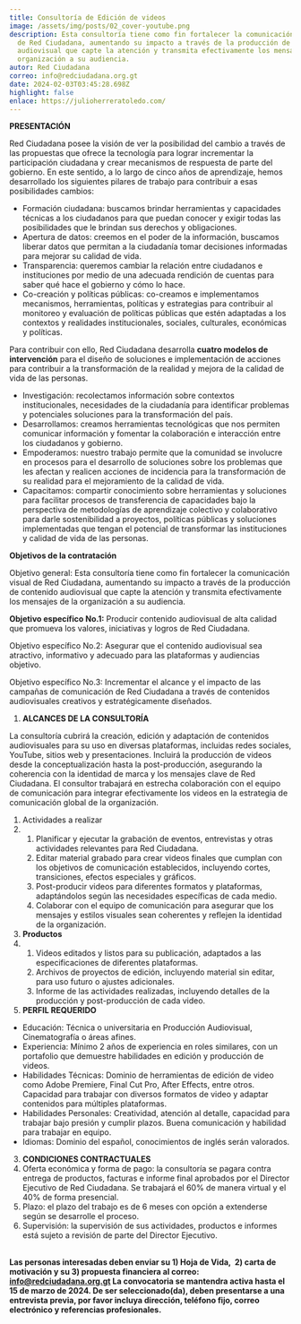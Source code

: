 ```yaml
---
title: Consultoría de Edición de videos
image: /assets/img/posts/02_cover-youtube.png
description: Esta consultoría tiene como fin fortalecer la comunicación visual
  de Red Ciudadana, aumentando su impacto a través de la producción de contenido
  audiovisual que capte la atención y transmita efectivamente los mensajes de la
  organización a su audiencia.
autor: Red Ciudadana
correo: info@redciudadana.org.gt
date: 2024-02-03T03:45:28.698Z
highlight: false
enlace: https://julioherreratoledo.com/
---
```

**PRESENTACIÓN**

Red Ciudadana posee la visión de ver la posibilidad del cambio a través de las propuestas que ofrece la tecnología para lograr incrementar la participación ciudadana y crear mecanismos de respuesta de parte del gobierno. En este sentido, a lo largo de cinco años de aprendizaje, hemos desarrollado los siguientes pilares de trabajo para contribuir a esas posibilidades cambios: 

* Formación ciudadana: buscamos brindar herramientas y capacidades técnicas a los ciudadanos para que puedan conocer y exigir todas las posibilidades que le brindan sus derechos y obligaciones. 
* Apertura de datos: creemos en el poder de la información, buscamos liberar datos que permitan a la ciudadanía tomar decisiones informadas para mejorar su calidad de vida.
* Transparencia: queremos cambiar la relación entre ciudadanos e instituciones por medio de una adecuada rendición de cuentas para saber qué hace el gobierno y cómo lo hace. 
* Co-creación y políticas públicas: co-creamos e implementamos mecanismos, herramientas, políticas y estrategias para contribuir al monitoreo y evaluación de políticas públicas que estén adaptadas a los contextos y realidades institucionales, sociales, culturales, económicas y políticas.

Para contribuir con ello, Red Ciudadana desarrolla **cuatro modelos de intervención** para el diseño de soluciones e implementación de acciones para contribuir a la transformación de la realidad y mejora de la calidad de vida de las personas.  

* Investigación: recolectamos información sobre contextos institucionales, necesidades de la ciudadanía para identificar problemas y potenciales soluciones para la transformación del país. 
* Desarrollamos: creamos herramientas tecnológicas que nos permiten comunicar información y fomentar la colaboración e interacción entre los ciudadanos y gobierno. 
* Empoderamos: nuestro trabajo permite que la comunidad se involucre en procesos para el desarrollo de soluciones sobre los problemas que les afectan y realicen acciones de incidencia para la transformación de su realidad para el mejoramiento de la calidad de vida. 
* Capacitamos: compartir conocimiento sobre herramientas y soluciones para facilitar procesos de transferencia de capacidades bajo la perspectiva de metodologías de aprendizaje colectivo y colaborativo para darle sostenibilidad a proyectos, políticas públicas y soluciones implementadas que tengan el potencial de transformar las instituciones y calidad de vida de las personas.

**Objetivos de la contratación**

Objetivo general: Esta consultoría tiene como fin fortalecer la comunicación visual de Red Ciudadana, aumentando su impacto a través de la producción de contenido audiovisual que capte la atención y transmita efectivamente los mensajes de la organización a su audiencia.

**Objetivo específico No.1:** Producir contenido audiovisual de alta calidad que promueva los valores, iniciativas y logros de Red Ciudadana.

Objetivo específico No.2: Asegurar que el contenido audiovisual sea atractivo, informativo y adecuado para las plataformas y audiencias objetivo.

Objetivo específico No.3: Incrementar el alcance y el impacto de las campañas de comunicación de Red Ciudadana a través de contenidos audiovisuales creativos y estratégicamente diseñados.

1. **ALCANCES DE LA CONSULTORÍA**

La consultoría cubrirá la creación, edición y adaptación de contenidos audiovisuales para su uso en diversas plataformas, incluidas redes sociales, YouTube, sitios web y presentaciones. Incluirá la producción de videos desde la conceptualización hasta la post-producción, asegurando la coherencia con la identidad de marca y los mensajes clave de Red Ciudadana. El consultor trabajará en estrecha colaboración con el equipo de comunicación para integrar efectivamente los videos en la estrategia de comunicación global de la organización.

1. Actividades a realizar
2. 1. Planificar y ejecutar la grabación de eventos, entrevistas y otras actividades relevantes para Red Ciudadana.
   2. Editar material grabado para crear videos finales que cumplan con los objetivos de comunicación establecidos, incluyendo cortes, transiciones, efectos especiales y gráficos.
   3. Post-producir videos para diferentes formatos y plataformas, adaptándolos según las necesidades específicas de cada medio.
   4. Colaborar con el equipo de comunicación para asegurar que los mensajes y estilos visuales sean coherentes y reflejen la identidad de la organización.
3. **Productos**
4. 1. Videos editados y listos para su publicación, adaptados a las especificaciones de diferentes plataformas.
   2. Archivos de proyectos de edición, incluyendo material sin editar, para uso futuro o ajustes adicionales.
   3. Informe de las actividades realizadas, incluyendo detalles de la producción y post-producción de cada video.
5. **PERFIL REQUERIDO**

* Educación: Técnica o universitaria en Producción Audiovisual, Cinematografía o áreas afines.
* Experiencia: Mínimo 2 años de experiencia en roles similares, con un portafolio que demuestre habilidades en edición y producción de videos.
* Habilidades Técnicas: Dominio de herramientas de edición de video como Adobe Premiere, Final Cut Pro, After Effects, entre otros. Capacidad para trabajar con diversos formatos de video y adaptar contenidos para múltiples plataformas.
* Habilidades Personales: Creatividad, atención al detalle, capacidad para trabajar bajo presión y cumplir plazos. Buena comunicación y habilidad para trabajar en equipo.
* Idiomas: Dominio del español, conocimientos de inglés serán valorados.

3. **CONDICIONES CONTRACTUALES**
4. Oferta económica y forma de pago: la consultoría se pagara contra entrega de productos, facturas e informe final aprobados por el Director Ejecutivo de Red Ciudadana. Se trabajará el 60% de manera virtual y el 40% de forma presencial. 
5. Plazo: el plazo del trabajo es de 6 meses con opción a extenderse según se desarrolle el proceso.
6. Supervisión: la supervisión de sus actividades, productos e informes está sujeto a revisión de parte del Director Ejecutivo.  

**\
Las personas interesadas deben enviar su 1) Hoja de Vida,  2) carta de motivación y su 3) propuesta financiera al correo: info@redciudadana.org.gt La convocatoria se mantendra activa hasta el 15 de marzo de 2024. De ser seleccionado(da), deben presentarse a una entrevista previa, por favor incluya dirección, teléfono fijo, correo electrónico y referencias profesionales.**